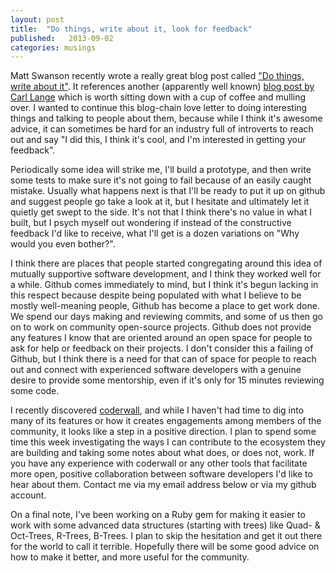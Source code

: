 ```yaml
---
layout: post
title:  "Do things, write about it, look for feedback"
published:   2013-09-02
categories: musings
---
```


Matt Swanson recently wrote a really great blog post called ["Do things, write about it"](http://mdswanson.com/blog/2013/08/11/write-things-tell-people.html).  It references another (apparently well known) [blog post by Carl Lange](http://carl.flax.ie/dothingstellpeople.html) which is worth sitting down with a cup of coffee and mulling over.  I wanted to continue this blog-chain love letter to doing interesting things and talking to people about them, because while I think it's awesome advice, it can sometimes be hard for an industry full of introverts to reach out and say "I did this, I think it's cool, and I'm interested in getting your feedback".

Periodically some idea will strike me, I'll build a prototype, and then write some tests to make sure it's not going to fail because of an easily caught mistake.  Usually what happens next is that I'll be ready to put it up on github and suggest people go take a look at it, but I hesitate and ultimately let it quietly get swept to the side. It's not that I think there's no value in what I built, but I psych myself out wondering if instead of the constructive feedback I'd like to receive, what I'll get is a dozen variations on "Why would you even bother?".

I think there are places that people started congregating around this idea of mutually supportive software development, and I think they worked well for a while.  Github comes immediately to mind, but I think it's begun lacking in this respect because despite being populated with what I believe to be mostly well-meaning people, Github has become a place to get work done.  We spend our days making and reviewing commits, and some of us then go on to work on community open-source projects.  Github does not provide any features I know that are oriented around an open space for people to ask for help or feedback on their projects.  I don't consider this a failing of Github, but I think there is a need for that can of space for people to reach out and connect with experienced software developers with a genuine desire to provide some mentorship, even if it's only for 15 minutes reviewing some code.

I recently discovered [coderwall](https://coderwall.com/), and while I haven't had time to dig into many of its features or how it creates engagements among members of the community, it looks like a step in a positive direction.  I plan to spend some time this week investigating the ways I can contribute to the ecosystem they are building and taking some notes about what does, or does not, work.  If you have any experience with coderwall or any other tools that facilitate more open, positive collaboration between software developers I'd like to hear about them.  Contact me via my email address below or via my github account.

On a final note, I've been working on a Ruby gem for making it easier to work with some advanced data structures (starting with trees) like Quad- & Oct-Trees, R-Trees, B-Trees.  I plan to skip the hesitation and get it out there for the world to call it terrible.  Hopefully there will be some good advice on how to make it better, and more useful for the community.